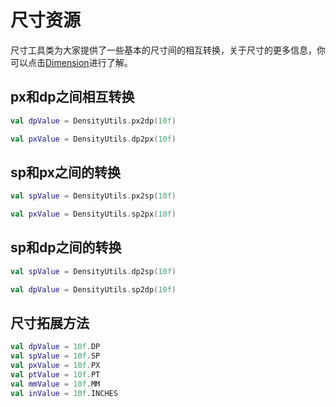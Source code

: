 # 尺寸资源

尺寸工具类为大家提供了一些基本的尺寸间的相互转换，关于尺寸的更多信息，你可以点击[Dimension](https://developer.android.google.cn/guide/topics/resources/more-resources?hl=zh-cn#Dimension)进行了解。

## px和dp之间相互转换

```kotlin
val dpValue = DensityUtils.px2dp(10f)

val pxValue = DensityUtils.dp2px(10f)
```

## sp和px之间的转换

```kotlin
val spValue = DensityUtils.px2sp(10f)

val pxValue = DensityUtils.sp2px(10f)
```

## sp和dp之间的转换

```kotlin
val spValue = DensityUtils.dp2sp(10f)

val dpValue = DensityUtils.sp2dp(10f)
```

## 尺寸拓展方法

```kotlin
val dpValue = 10f.DP
val spValue = 10f.SP
val pxValue = 10f.PX
val ptValue = 10f.PT
val mmValue = 10f.MM
val inValue = 10f.INCHES
```